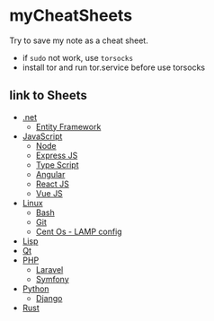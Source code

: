# myCheatSheets

Try to save my note as a cheat sheet.

* if `sudo` not work, use `torsocks`
* install tor and run tor.service before use torsocks

## link to Sheets

* [.net](/.net/)
  * [Entity Framework](./.net/EntityFramework.md)
* [JavaScript](./JavaScript/)
  * [Node](./JavaScript/Node.md)
  * [Express JS](./JavaScript/ExpressJs.md)
  * [Type Script](./JavaScript/TypeScript.md)
  * [Angular](./JavaScript/Angular.md)
  * [React JS](./JavaScript/ReactJs.md)
  * [Vue JS](./JavaScript/VueJs.md)
* [Linux](./Linux/)
  * [Bash](./Linux/bash.md)
  * [Git](./Linux/git.md)
  * [Cent Os - LAMP config](./Linux/CentOs-LAMP.md)
* [Lisp](./Lisp/)
* [Qt](./Qt/)
* [PHP](./PHP/)
  * [Laravel](./PHP/Laravel.md)
  * [Symfony](./PHP/Symfony.md)
* [Python](./Python/)
  * [Django](./Python/Django.md)
* [Rust](./Rust/)
